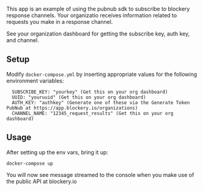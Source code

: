This app is an example of using the pubnub sdk to subscribe to blockery response channels. Your organizatio receives information related to requests you make in a response channel.

See your organization dashboard for getting the subscribe key, auth key, and channel.

## Setup

Modify `docker-compose.yml` by inserting appropriate values for the following environment variables: 

      SUBSCRIBE_KEY: "yourkey" (Get this on your org dashboard)
      UUID: "youruuid" (Get this on your org dashboard)
      AUTH_KEY: "authkey" (Generate one of these via the Generate Token PubNub at https://app.blockery.io/organizations)
      CHANNEL_NAME: "12345_request_results" (Get this on your org dashboard)

## Usage

After setting up the env vars, bring it up:

`docker-compose up
` 

You will now see message streamed to the console when you make use of the public API at blockery.io

